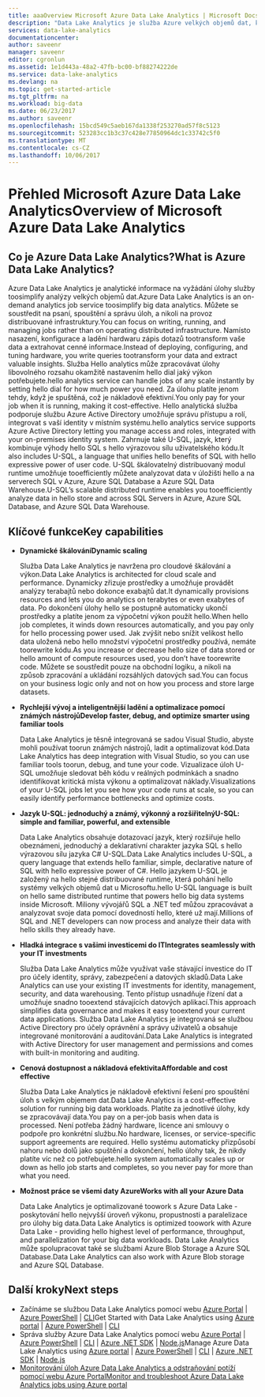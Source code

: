 ```yaml
---
title: aaaOverview Microsoft Azure Data Lake Analytics | Microsoft Docs
description: "Data Lake Analytics je služba Azure velkých objemů dat, která vám umožní používat data toodrive podnikání díky informacím získaným z vašich dat v cloudu hello, bez ohledu na to trh jeho velikost nebo tam, kde je."
services: data-lake-analytics
documentationcenter: 
author: saveenr
manager: saveenr
editor: cgronlun
ms.assetid: 1e1d443a-48a2-47fb-bc00-bf88274222de
ms.service: data-lake-analytics
ms.devlang: na
ms.topic: get-started-article
ms.tgt_pltfrm: na
ms.workload: big-data
ms.date: 06/23/2017
ms.author: saveenr
ms.openlocfilehash: 15bcd549c5aeb167da1338f253270ad57f8c5123
ms.sourcegitcommit: 523283cc1b3c37c428e77850964dc1c33742c5f0
ms.translationtype: MT
ms.contentlocale: cs-CZ
ms.lasthandoff: 10/06/2017
---
```

# <a name="overview-of-microsoft-azure-data-lake-analytics"></a><span data-ttu-id="6e2c1-103">Přehled Microsoft Azure Data Lake Analytics</span><span class="sxs-lookup"><span data-stu-id="6e2c1-103">Overview of Microsoft Azure Data Lake Analytics</span></span>
## <a name="what-is-azure-data-lake-analytics"></a><span data-ttu-id="6e2c1-104">Co je Azure Data Lake Analytics?</span><span class="sxs-lookup"><span data-stu-id="6e2c1-104">What is Azure Data Lake Analytics?</span></span>
<span data-ttu-id="6e2c1-105">Azure Data Lake Analytics je analytické informace na vyžádání úlohy služby toosimplify analýzy velkých objemů dat.</span><span class="sxs-lookup"><span data-stu-id="6e2c1-105">Azure Data Lake Analytics is an on-demand analytics job service toosimplify big data analytics.</span></span> <span data-ttu-id="6e2c1-106">Můžete se soustředit na psaní, spouštění a správu úloh, a nikoli na provoz distribuované infrastruktury.</span><span class="sxs-lookup"><span data-stu-id="6e2c1-106">You can focus on writing, running, and managing jobs rather than on operating distributed infrastructure.</span></span> <span data-ttu-id="6e2c1-107">Namísto nasazení, konfigurace a ladění hardwaru zápis dotazů tootransform vaše data a extrahovat cenné informace.</span><span class="sxs-lookup"><span data-stu-id="6e2c1-107">Instead of deploying, configuring, and tuning hardware, you write queries tootransform your data and extract valuable insights.</span></span> <span data-ttu-id="6e2c1-108">Služba Hello analytics může zpracovávat úlohy libovolného rozsahu okamžitě nastavením hello dial jaký výkon potřebujete.</span><span class="sxs-lookup"><span data-stu-id="6e2c1-108">hello analytics service can handle jobs of any scale instantly by setting hello dial for how much power you need.</span></span> <span data-ttu-id="6e2c1-109">Za úlohu platíte jenom tehdy, když je spuštěná, což je nákladově efektivní.</span><span class="sxs-lookup"><span data-stu-id="6e2c1-109">You only pay for your job when it is running, making it cost-effective.</span></span> <span data-ttu-id="6e2c1-110">Hello analytická služba podporuje službu Azure Active Directory umožňuje správu přístupu a rolí, integrovat s vaší identity v místním systému.</span><span class="sxs-lookup"><span data-stu-id="6e2c1-110">hello analytics service supports Azure Active Directory letting you manage access and roles, integrated with your on-premises identity system.</span></span> <span data-ttu-id="6e2c1-111">Zahrnuje také U-SQL, jazyk, který kombinuje výhody hello SQL s hello výrazovou sílu uživatelského kódu.</span><span class="sxs-lookup"><span data-stu-id="6e2c1-111">It also includes U-SQL, a language that unifies hello benefits of SQL with hello expressive power of user code.</span></span> <span data-ttu-id="6e2c1-112">U-SQL škálovatelný distribuovaný modul runtime umožňuje tooefficiently můžete analyzovat data v úložišti hello a na serverech SQL v Azure, Azure SQL Database a Azure SQL Data Warehouse.</span><span class="sxs-lookup"><span data-stu-id="6e2c1-112">U-SQL’s scalable distributed runtime enables you tooefficiently analyze data in hello store and across SQL Servers in Azure, Azure SQL Database, and Azure SQL Data Warehouse.</span></span>

## <a name="key-capabilities"></a><span data-ttu-id="6e2c1-113">Klíčové funkce</span><span class="sxs-lookup"><span data-stu-id="6e2c1-113">Key capabilities</span></span>
* <span data-ttu-id="6e2c1-114">**Dynamické škálování**</span><span class="sxs-lookup"><span data-stu-id="6e2c1-114">**Dynamic scaling**</span></span>
  
    <span data-ttu-id="6e2c1-115">Služba Data Lake Analytics je navržena pro cloudové škálování a výkon.</span><span class="sxs-lookup"><span data-stu-id="6e2c1-115">Data Lake Analytics is architected for cloud scale and performance.</span></span>  <span data-ttu-id="6e2c1-116">Dynamicky zřizuje prostředky a umožňuje provádět analýzy terabajtů nebo dokonce exabajtů dat.</span><span class="sxs-lookup"><span data-stu-id="6e2c1-116">It dynamically provisions resources and lets you do analytics on terabytes or even exabytes of data.</span></span> <span data-ttu-id="6e2c1-117">Po dokončení úlohy hello se postupně automaticky ukončí prostředky a platíte jenom za výpočetní výkon použít hello.</span><span class="sxs-lookup"><span data-stu-id="6e2c1-117">When hello job completes, it winds down resources automatically, and you pay only for hello processing power used.</span></span> <span data-ttu-id="6e2c1-118">Jak zvýšit nebo snížit velikost hello data uložená nebo hello množství výpočetní prostředky používá, nemáte toorewrite kódu.</span><span class="sxs-lookup"><span data-stu-id="6e2c1-118">As you increase or decrease hello size of data stored or hello amount of compute resources used, you don’t have toorewrite code.</span></span> <span data-ttu-id="6e2c1-119">Můžete se soustředit pouze na obchodní logiku, a nikoli na způsob zpracování a ukládání rozsáhlých datových sad.</span><span class="sxs-lookup"><span data-stu-id="6e2c1-119">You can focus on your business logic only and not on how you process and store large datasets.</span></span>
* <span data-ttu-id="6e2c1-120">**Rychlejší vývoj a inteligentnější ladění a optimalizace pomocí známých nástrojů**</span><span class="sxs-lookup"><span data-stu-id="6e2c1-120">**Develop faster, debug, and optimize smarter using familiar tools**</span></span>
  
    <span data-ttu-id="6e2c1-121">Data Lake Analytics je těsně integrovaná se sadou Visual Studio, abyste mohli používat toorun známých nástrojů, ladit a optimalizovat kód.</span><span class="sxs-lookup"><span data-stu-id="6e2c1-121">Data Lake Analytics has deep integration with Visual Studio, so you can use familiar tools toorun, debug, and tune your code.</span></span> <span data-ttu-id="6e2c1-122">Vizualizace úloh U-SQL umožňuje sledovat běh kódu v reálných podmínkách a snadno identifikovat kritická místa výkonu a optimalizovat náklady.</span><span class="sxs-lookup"><span data-stu-id="6e2c1-122">Visualizations of your U-SQL jobs let you see how your code runs at scale, so you can easily identify performance bottlenecks and optimize costs.</span></span>
* <span data-ttu-id="6e2c1-123">**Jazyk U-SQL: jednoduchý a známý, výkonný a rozšiřitelný**</span><span class="sxs-lookup"><span data-stu-id="6e2c1-123">**U-SQL: simple and familiar, powerful, and extensible**</span></span>
  
    <span data-ttu-id="6e2c1-124">Data Lake Analytics obsahuje dotazovací jazyk, který rozšiřuje hello obeznámeni, jednoduchý a deklarativní charakter jazyka SQL s hello výrazovou sílu jazyka C# U-SQL.</span><span class="sxs-lookup"><span data-stu-id="6e2c1-124">Data Lake Analytics includes U-SQL, a query language that extends hello familiar, simple, declarative nature of SQL with hello expressive power of C#.</span></span> <span data-ttu-id="6e2c1-125">Hello jazykem U-SQL je založený na hello stejné distribuované runtime, která pohání hello systémy velkých objemů dat u Microsoftu.</span><span class="sxs-lookup"><span data-stu-id="6e2c1-125">hello U-SQL language is built on hello same distributed runtime that powers hello big data systems inside Microsoft.</span></span> <span data-ttu-id="6e2c1-126">Miliony vývojářů SQL a .NET teď můžou zpracovávat a analyzovat svoje data pomocí dovedností hello, které už mají.</span><span class="sxs-lookup"><span data-stu-id="6e2c1-126">Millions of SQL and .NET developers can now process and analyze their data with hello skills they already have.</span></span>
* <span data-ttu-id="6e2c1-127">**Hladká integrace s vašimi investicemi do IT**</span><span class="sxs-lookup"><span data-stu-id="6e2c1-127">**Integrates seamlessly with your IT investments**</span></span>
  
    <span data-ttu-id="6e2c1-128">Služba Data Lake Analytics může využívat vaše stávající investice do IT pro účely identity, správy, zabezpečení a datových skladů.</span><span class="sxs-lookup"><span data-stu-id="6e2c1-128">Data Lake Analytics can use your existing IT investments for identity, management, security, and data warehousing.</span></span> <span data-ttu-id="6e2c1-129">Tento přístup usnadňuje řízení dat a umožňuje snadno tooextend stávajících datových aplikací.</span><span class="sxs-lookup"><span data-stu-id="6e2c1-129">This approach simplifies data governance and makes it easy tooextend your current data applications.</span></span> <span data-ttu-id="6e2c1-130">Služba Data Lake Analytics je integrovaná se službou Active Directory pro účely oprávnění a správy uživatelů a obsahuje integrované monitorování a auditování.</span><span class="sxs-lookup"><span data-stu-id="6e2c1-130">Data Lake Analytics is integrated with Active Directory for user management and permissions and comes with built-in monitoring and auditing.</span></span>
* <span data-ttu-id="6e2c1-131">**Cenová dostupnost a nákladová efektivita**</span><span class="sxs-lookup"><span data-stu-id="6e2c1-131">**Affordable and cost effective**</span></span>
  
    <span data-ttu-id="6e2c1-132">Služba Data Lake Analytics je nákladově efektivní řešení pro spouštění úloh s velkým objemem dat.</span><span class="sxs-lookup"><span data-stu-id="6e2c1-132">Data Lake Analytics is a cost-effective solution for running big data workloads.</span></span> <span data-ttu-id="6e2c1-133">Platíte za jednotlivé úlohy, kdy se zpracovávají data.</span><span class="sxs-lookup"><span data-stu-id="6e2c1-133">You pay on a per-job basis when data is processed.</span></span> <span data-ttu-id="6e2c1-134">Není potřeba žádný hardware, licence ani smlouvy o podpoře pro konkrétní službu.</span><span class="sxs-lookup"><span data-stu-id="6e2c1-134">No hardware, licenses, or service-specific support agreements are required.</span></span> <span data-ttu-id="6e2c1-135">Hello systému automaticky přizpůsobí nahoru nebo dolů jako spuštění a dokončení, hello úlohy tak, že nikdy platíte víc než co potřebujete.</span><span class="sxs-lookup"><span data-stu-id="6e2c1-135">hello system automatically scales up or down as hello job starts and completes, so you never pay for more than what you need.</span></span>
* <span data-ttu-id="6e2c1-136">**Možnost práce se všemi daty Azure**</span><span class="sxs-lookup"><span data-stu-id="6e2c1-136">**Works with all your Azure Data**</span></span>
  
    <span data-ttu-id="6e2c1-137">Data Lake Analytics je optimalizované toowork s Azure Data Lake - poskytování hello nejvyšší úroveň výkonu, propustnosti a paralelizace pro úlohy big data.</span><span class="sxs-lookup"><span data-stu-id="6e2c1-137">Data Lake Analytics is optimized toowork with Azure Data Lake - providing hello highest level of performance, throughput, and parallelization for your big data workloads.</span></span>  <span data-ttu-id="6e2c1-138">Data Lake Analytics může spolupracovat také se službami Azure Blob Storage a Azure SQL Database.</span><span class="sxs-lookup"><span data-stu-id="6e2c1-138">Data Lake Analytics can also work with Azure Blob storage and Azure SQL Database.</span></span>

## <a name="next-steps"></a><span data-ttu-id="6e2c1-139">Další kroky</span><span class="sxs-lookup"><span data-stu-id="6e2c1-139">Next steps</span></span>
 
  * <span data-ttu-id="6e2c1-140">Začínáme se službou Data Lake Analytics pomocí webu [Azure Portal](data-lake-analytics-get-started-portal.md) | [Azure PowerShell](data-lake-analytics-get-started-powershell.md) | [CLI](data-lake-analytics-get-started-cli2.md)</span><span class="sxs-lookup"><span data-stu-id="6e2c1-140">Get Started with Data Lake Analytics using [Azure portal](data-lake-analytics-get-started-portal.md) | [Azure PowerShell](data-lake-analytics-get-started-powershell.md) | [CLI](data-lake-analytics-get-started-cli2.md)</span></span>
  * <span data-ttu-id="6e2c1-141">Správa služby Azure Data Lake Analytics pomocí webu [Azure Portal](data-lake-analytics-manage-use-portal.md) | [Azure PowerShell](data-lake-analytics-manage-use-powershell.md) | [CLI](data-lake-analytics-manage-use-cli.md) | [Azure .NET SDK](data-lake-analytics-manage-use-dotnet-sdk.md) | [Node.js](data-lake-analytics-manage-use-nodejs.md)</span><span class="sxs-lookup"><span data-stu-id="6e2c1-141">Manage Azure Data Lake Analytics using [Azure portal](data-lake-analytics-manage-use-portal.md) | [Azure PowerShell](data-lake-analytics-manage-use-powershell.md) | [CLI](data-lake-analytics-manage-use-cli.md) | [Azure .NET SDK](data-lake-analytics-manage-use-dotnet-sdk.md) | [Node.js](data-lake-analytics-manage-use-nodejs.md)</span></span>
  * [<span data-ttu-id="6e2c1-142">Monitorování úloh Azure Data Lake Analytics a odstraňování potíží pomocí webu Azure Portal</span><span class="sxs-lookup"><span data-stu-id="6e2c1-142">Monitor and troubleshoot Azure Data Lake Analytics jobs using Azure portal</span></span>](data-lake-analytics-monitor-and-troubleshoot-jobs-tutorial.md) 
